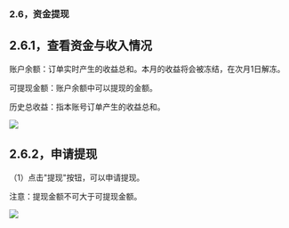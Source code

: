 ### 2.6，资金提现

##    2.6.1，查看资金与收入情况

账户余额：订单实时产生的收益总和。本月的收益将会被冻结，在次月1日解冻。

可提现金额：账户余额中可以提现的金额。

历史总收益：指本账号订单产生的收益总和。

![](https://xhdianpub.oss-cn-shenzhen.aliyuncs.com/doc/pc/34.png)

## 2.6.2，申请提现

（1）点击&quot;提现&quot;按钮，可以申请提现。

注意：提现金额不可大于可提现金额。

![](https://xhdianpub.oss-cn-shenzhen.aliyuncs.com/doc/pc/35.png)